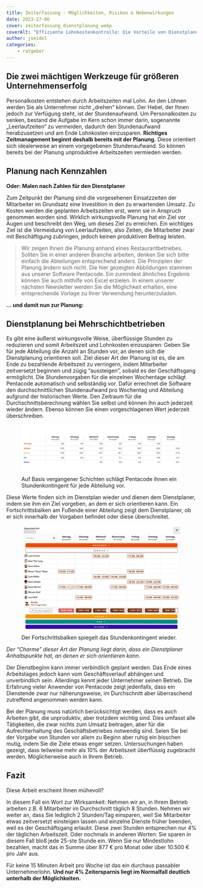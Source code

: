 ```yaml
---
title: Zeiterfassung - Möglichkeiten, Risiken & Nebenwirkungen
date: 2023-27-06
cover: zeiterfassung_dienstplanung.webp
coverAlt: "Effiziente Lohnkostenkontrolle: Die Vorteile von Dienstplanung und Zeiterfassung"
author: jseidel
categories:
    - ratgeber
---
```


## Die zwei mächtigen Werkzeuge für größeren Unternehmenserfolg

Personalkosten entstehen durch Arbeitszeiten mal Lohn. An den Löhnen werden Sie als Unternehmer nicht „drehen“ können. Der Hebel, der Ihnen jedoch zur Verfügung steht, ist der Stundenaufwand. Um Personalkosten zu senken, bestand die Aufgabe im Kern schon immer darin, sogenannte „Leerlaufzeiten“ zu vermeiden, dadurch den Stundenaufwand herabzusetzen und am Ende Lohnkosten einzusparen. **Richtiges Zeitmanagement beginnt deshalb bereits mit der Planung.** Diese orientiert sich idealerweise an einem vorgegebenen Stundenaufwand.
So können bereits bei der Planung unproduktive Arbeitszeiten vermieden werden.

## Planung nach Kennzahlen

**Oder: Malen nach Zahlen für den Dienstplaner**

Zum Zeitpunkt der Planung sind die vorgesehenen Einsatzzeiten der Mitarbeiter im Grundsatz eine Investition in den zu erwartenden Umsatz. Zu Kosten werden die geplanten Arbeitszeiten erst, wenn sie in Anspruch genommen worden sind. Wirklich wirkungsvolle Planung hat ein Ziel vor Augen und beschreibt den Weg, um dieses Ziel zu erreichen. Ein wichtiges Ziel ist die Vermeidung von Leerlaufzeiten, also Zeiten, die Mitarbeiter zwar mit Beschäftigung zubringen, jedoch keinen produktiven Beitrag leisten.

> Wir zeigen Ihnen die Planung anhand eines Restaurantbetriebes. Sollten Sie in einer anderen Branche arbeiten, denken Sie sich bitte einfach die Abteilungen entsprechend anders. Die Prinzipien der Planung ändern sich nicht. Die hier gezeigten Abbildungen stammen aus unserer Software Pentacode. Ein zumindest ähnliches Ergebnis können Sie auch mithilfe von Excel erzielen. In einem unserer nächsten Newsletter werden Sie die Möglichkeit erhalten, eine entsprechende Vorlage zu Ihrer Verwendung herunterzuladen.

**... und damit nun zur Planung:**

## Dienstplanung bei Mehrschichtbetrieben

Es gibt eine äußerst wirkungsvolle Weise, überflüssige Stunden zu reduzieren und somit Arbeitszeit und Lohnkosten einzusparen: Geben Sie für jede Abteilung die Anzahl an Stunden vor, an denen sich die Dienstplanung orientieren soll. Ziel dieser Art der Planung ist es, die am Ende zu bezahlende Arbeitszeit zu verringern, indem Mitarbeiter zeitversetzt beginnen und zügig “aussteigen”, sobald es der Geschäftsgang ermöglicht. Die Stundenvorgaben für die einzelnen Wochentage schlägt Pentacode automatisch und selbständig vor. Dafür errechnet die Software den durchschnittlichen Stundenaufwand pro Wochentag und Abteilung aufgrund der historischen Werte. Den Zeitraum für die Durchschnittsberechnung wählen Sie selbst und können ihn auch jederzeit wieder ändern. Ebenso können Sie einen vorgeschlagenen Wert jederzeit überschreiben.

<figure>
<img src="vergleich_tabelle.webp" alt="In Pentacode erstellen Sie in Sekundenschnelle Vorlagen für ihre Dienstplanung" />
<figcaption> Auf Basis vergangener Schichten schlägt Pentacode ihnen ein Stundenkontingent für jede Abteilung vor. </figcaption>
</figure>


Diese Werte finden sich im Dienstplan wieder und dienen dem Dienstplaner, indem sie ihm ein Ziel vorgeben, an dem er sich orientieren kann.
Ein Fortschrittsbalken am Fußende einer Abteilung zeigt dem Dienstplaner,
ob er sich innerhalb der Vorgaben befindet oder diese überschreitet.

<figure>
<img src="vergleich_tabelle2.webp" alt="In Pentacode erstellen Sie in Sekundenschnelle Vorlagen für ihre Dienstplanung" />
<figcaption> Der Fortschrittsbalken spiegelt das Stundenkontingent wieder. </figcaption>
</figure>

*Der “Charme” dieser Art der Planung liegt darin, dass ein Dienstplaner Anhaltspunkte hat, an denen er sich orientieren kann.*

Der Dienstbeginn kann immer verbindlich geplant werden. Das Ende eines Arbeitstages jedoch kann vom Geschäftsverlauf abhängen und unverbindlich sein. Allerdings kennt jeder Unternehmer seinen Betrieb. Die Erfahrung vieler Anwender von Pentacode zeigt jedenfalls, dass ein Dienstende zwar nur näherungsweise, im Durchschnitt aber überraschend zutreffend angenommen werden kann.

Bei der Planung muss natürlich berücksichtigt werden, dass es auch Arbeiten gibt, die unproduktiv, aber trotzdem wichtig sind. Dies umfasst alle Tätigkeiten, die zwar nichts zum Umsatz beitragen, aber für die Aufrechterhaltung des Geschäftsbetriebes notwendig sind. Seien Sie bei der Vorgabe von Stunden vor allem zu Beginn aber ruhig ein bisschen mutig, indem Sie die Ziele etwas enger setzen. Untersuchungen haben gezeigt, dass teilweise mehr als 10% der Arbeitszeit überflüssig zugebracht werden. Möglicherweise auch in Ihrem Betrieb.

## Fazit

Diese Arbeit erscheint Ihnen mühevoll?

In diesem Fall ein Wort zur Wirksamkeit:
Nehmen wir an, in Ihrem Betrieb arbeiten z.B. 6 Mitarbeiter im Durchschnitt täglich 8 Stunden. Nehmen wir weiter an, dass Sie lediglich 2 Stunden/Tag einsparen, weil Sie Mitarbeiter etwas zeitversetzt einsteigen lassen und einzelne Dienste früher beenden, weil es der Geschäftsgang erlaubt. Diese zwei Stunden entsprechen nur 4% der täglichen Arbeitszeit. Oder nochmals in anderen Worten: Sie sparen in diesem Fall bloß jede 25-ste Stunde ein. Wenn Sie nur Mindestlohn bezahlen, macht das in Summe über
877 € pro Monat oder über 10.500 € pro Jahr aus.

Für keine 15 Minuten Arbeit pro Woche ist das ein durchaus passabler Unternehmerlohn. **Und nur 4% Zeitersparnis liegt im Normalfall deutlich unterhalb der Möglichkeiten.**